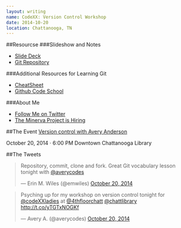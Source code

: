 ```yaml
---
layout: writing
name: CodeXX: Version Control Workshop
date: 2014-10-20
location: Chattanooga, TN
---
```


##Resourcse
###Slideshow and Notes
* [Slide Deck](http://slides.com/averycodes/codexxladies/)
* [Git Repository](https://github.com/AveryWorkshops/teaching-git)

###Additional Resources for Learning Git
* [CheatSheet](https://training.github.com/kit/downloads/github-git-cheat-sheet.pdf)
* [Github Code School](https://try.github.io/levels/1/challenges/1)

###About Me
* [Follow Me on Twitter](http://twitter.com/averycodes)
* [The Minerva Project is Hiring](http://www.minervaproject.com/about/)

##The Event
[Version control with Avery Anderson](http://www.meetup.com/CodeXX/events/207877662/)

October 20, 2014 · 6:00 PM
Downtown Chattanooga Library

##The Tweets
<blockquote class="twitter-tweet" lang="en"><p>Repository, commit, clone and fork. Great Git vocabulary lesson tonight with <a href="https://twitter.com/averycodes">@averycodes</a></p>&mdash; Erin M. Wiles (@emwiles) <a href="https://twitter.com/emwiles/status/524336706091483137">October 20, 2014</a></blockquote>
<script async src="//platform.twitter.com/widgets.js" charset="utf-8"></script>

<blockquote class="twitter-tweet" lang="en"><p>Psyching up for my workshop on version control tonight for <a href="https://twitter.com/codeXXladies">@codeXXladies</a> at <a href="https://twitter.com/4thfloorchatt">@4thfloorchatt</a> <a href="https://twitter.com/chattlibrary">@chattlibrary</a> <a href="http://t.co/yTGTxNOGKf">http://t.co/yTGTxNOGKf</a></p>&mdash; Avery A. (@averycodes) <a href="https://twitter.com/averycodes/status/524274615762554880">October 20, 2014</a></blockquote>
<script async src="//platform.twitter.com/widgets.js" charset="utf-8"></script>

